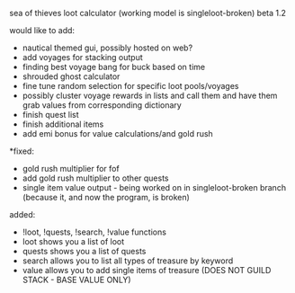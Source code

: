 sea of thieves loot calculator (working model is singleloot-broken)
beta 1.2

would like to add:
- nautical themed gui, possibly hosted on web?
- add voyages for stacking output
- finding best voyage bang for buck based on time
- shrouded ghost calculator
- fine tune random selection for specific loot pools/voyages
- possibly cluster voyage rewards in lists and call them and have them grab values from corresponding dictionary
- finish quest list
- finish additional items
- add emi bonus for value calculations/and gold rush

*fixed:
 - gold rush multiplier for fof
 - add gold rush multiplier to other quests
 - single item value output - being worked on in singleloot-broken branch (because it, and now the program, is broken)

added:
 - !loot, !quests, !search, !value functions
 - loot shows you a list of loot
 - quests shows you a list of quests
 - search allows you to list all types of treasure by keyword
 - value allows you to add single items of treasure (DOES NOT GUILD STACK - BASE VALUE ONLY)
